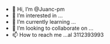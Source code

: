 - 👋 Hi, I’m @Juanc-pm
- 👀 I’m interested in ...
- 🌱 I’m currently learning ...
- 💞️ I’m looking to collaborate on ...
- 📫 How to reach me ...al 3112393993

<!---
Juanc-pm/Juanc-pm is a ✨ special ✨ repository because its `README.md` (this file) appears on your GitHub profile.
You can click the Preview link to take a look at your changes.
--->
